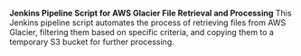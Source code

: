 **Jenkins Pipeline Script for AWS Glacier File Retrieval and Processing**
This Jenkins pipeline script automates the process of retrieving files from AWS Glacier, filtering them based on specific criteria, and copying them to a temporary S3 bucket for further processing.
